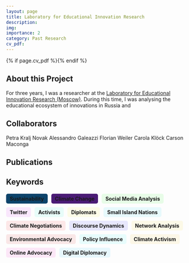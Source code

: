 ```yaml
---
layout: page
title: Laboratory for Educational Innovation Research
description:
img: 
importance: 2
category: Past Research
cv_pdf: 
---
```


{% if page.cv_pdf %}<a href="{{ page.cv_pdf | prepend: 'assets/pdf/' | relative_url}}" target="_blank" rel="noopener noreferrer" class="float-right"><i class="fas fa-file-pdf" style="font-size: 48px;"></i></a>{% endif %}

## About this Project

For three years, I was a researcher at the [Laboratory for Educational Innovation Research (Moscow)](https://ioe.hse.ru/en/innovations/). During this time, I was analysing the educational ecosystem of innovations in Russia and 

## Collaborators

Petra Kralj Novak
Alessandro Galeazzi
Florian Weiler
Carola Klöck
Carson Maconga

## Publications

## Keywords

<div style="display: flex; flex-wrap: wrap; gap: 10px; margin: 20px 0;">
    <span style="background-color: #0c436a; padding: 5px 10px; border-radius: 5px; font-weight: bold;">Sustainability</span>
    <span style="background-color: #4a1b75; padding: 5px 10px; border-radius: 5px; font-weight: bold;">Climate Change</span>
    <span style="background-color: #e7fce7; padding: 5px 10px; border-radius: 5px; font-weight: bold;">Social Media Analysis</span>
    <span style="background-color: #f9e7fc; padding: 5px 10px; border-radius: 5px; font-weight: bold;">Twitter</span>
    <span style="background-color: #e7fcf9; padding: 5px 10px; border-radius: 5px; font-weight: bold;">Activists</span>
    <span style="background-color: #fcfbe7; padding: 5px 10px; border-radius: 5px; font-weight: bold;">Diplomats</span>
    <span style="background-color: #e7f9fc; padding: 5px 10px; border-radius: 5px; font-weight: bold;">Small Island Nations</span>
    <span style="background-color: #fce7e7; padding: 5px 10px; border-radius: 5px; font-weight: bold;">Climate Negotiations</span>
    <span style="background-color: #e7e7fc; padding: 5px 10px; border-radius: 5px; font-weight: bold;">Discourse Dynamics</span>
    <span style="background-color: #fcf9e7; padding: 5px 10px; border-radius: 5px; font-weight: bold;">Network Analysis</span>
    <span style="background-color: #f9e7e7; padding: 5px 10px; border-radius: 5px; font-weight: bold;">Environmental Advocacy</span>
    <span style="background-color: #e7fcfc; padding: 5px 10px; border-radius: 5px; font-weight: bold;">Policy Influence</span>
    <span style="background-color: #fcf7e7; padding: 5px 10px; border-radius: 5px; font-weight: bold;">Climate Activism</span>
    <span style="background-color: #fce7f7; padding: 5px 10px; border-radius: 5px; font-weight: bold;">Online Advocacy</span>
    <span style="background-color: #e7f7fc; padding: 5px 10px; border-radius: 5px; font-weight: bold;">Digital Diplomacy</span>
</div>


